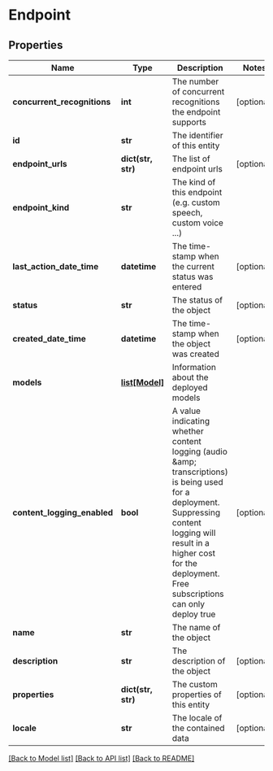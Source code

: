 # Endpoint

## Properties
Name | Type | Description | Notes
------------ | ------------- | ------------- | -------------
**concurrent_recognitions** | **int** | The number of concurrent recognitions the endpoint supports | [optional] 
**id** | **str** | The identifier of this entity | 
**endpoint_urls** | **dict(str, str)** | The list of endpoint urls | [optional] 
**endpoint_kind** | **str** | The kind of this endpoint (e.g. custom speech, custom voice ...) | 
**last_action_date_time** | **datetime** | The time-stamp when the current status was entered | [optional] 
**status** | **str** | The status of the object | [optional] 
**created_date_time** | **datetime** | The time-stamp when the object was created | [optional] 
**models** | [**list[Model]**](Model.md) | Information about the deployed models | 
**content_logging_enabled** | **bool** | A value indicating whether content logging (audio &amp;amp; transcriptions) is being used for a deployment.  Suppressing content logging will result in a higher cost for the deployment.  Free subscriptions can only deploy true | [optional] 
**name** | **str** | The name of the object | 
**description** | **str** | The description of the object | [optional] 
**properties** | **dict(str, str)** | The custom properties of this entity | [optional] 
**locale** | **str** | The locale of the contained data | [optional] 

[[Back to Model list]](../README.md#documentation-for-models) [[Back to API list]](../README.md#documentation-for-api-endpoints) [[Back to README]](../README.md)


